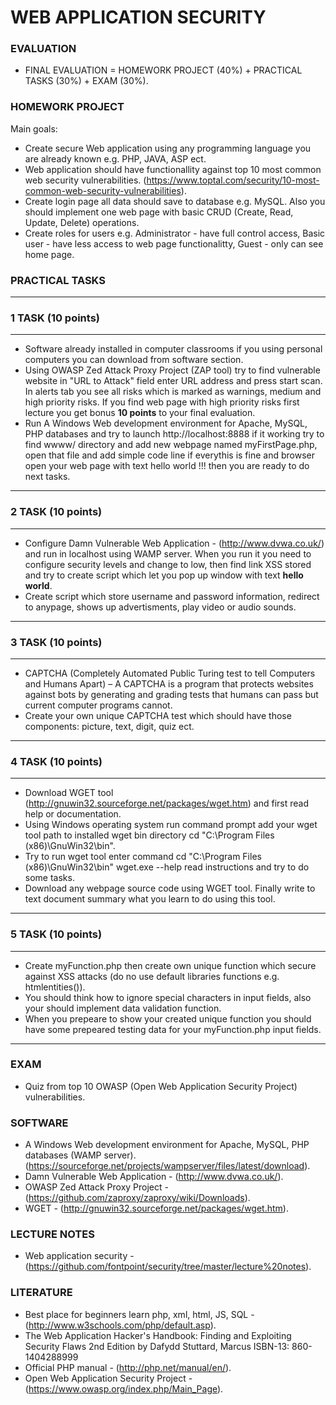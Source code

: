 # WEB APPLICATION SECURITY

### EVALUATION
<ul>
<li>FINAL EVALUATION = HOMEWORK PROJECT (40%) + PRACTICAL TASKS (30%) + EXAM (30%). </li>
</ul>

### HOMEWORK PROJECT
Main goals:
- Create secure Web application using any programming language you are already known e.g. PHP, JAVA, ASP ect.
- Web application should have functionallity against top 10 most common web security vulnerabilities. (https://www.toptal.com/security/10-most-common-web-security-vulnerabilities). 
- Create login page all data should save to database e.g. MySQL. Also you should implement one web page with basic CRUD (Create, Read, Update, Delete) operations.   
- Create roles for users e.g. Administrator - have full control access, Basic user - have less access to web page functionalitty, Guest - only can see home page.    

### PRACTICAL TASKS
___
### 1 TASK (10 points)
___
- Software already installed in computer classrooms if you using personal computers you can download from software section. 
- Using OWASP Zed Attack Proxy Project (ZAP tool) try to find vulnerable website in "URL to Attack" field enter URL address and press start scan. In alerts tab you see all risks which is marked as warnings, medium and high priority risks. If you find web page with high priority risks first lecture you get bonus **10 points** to your final evaluation. 
- Run A Windows Web development environment for Apache, MySQL, PHP databases and try to launch http://localhost:8888 if it working try to find wwww/ directory and add new webpage named myFirstPage.php, open that file and add simple code line <?php echo 'hello world!!!' ?> if everythis is fine and browser open your web page with text hello world !!! then you are ready to do next tasks.   

___
### 2 TASK (10 points)
___
- Configure Damn Vulnerable Web Application - (http://www.dvwa.co.uk/) and run in localhost using WAMP server. When you run it you need to configure security levels and change to low, then find link XSS stored and try to create script which let you pop up window with text **hello world**.
- Create script which store username and password information, redirect to anypage, shows up advertisments, play video or audio sounds.

___
### 3 TASK (10 points)
___

- CAPTCHA (Completely Automated Public Turing
test to tell Computers and Humans Apart) – A CAPTCHA is a program that protects websites against bots by generating and grading tests that humans can pass but current computer programs cannot.
- Create your own unique CAPTCHA test which should have those components: picture, text, digit, quiz ect.   

___
### 4 TASK (10 points)
___

- Download WGET tool (http://gnuwin32.sourceforge.net/packages/wget.htm) and first read help or documentation.
- Using Windows operating system run command prompt add your wget tool path to installed wget bin directory cd "C:\Program Files (x86)\GnuWin32\bin".  
- Try to run wget tool enter command cd "C:\Program Files (x86)\GnuWin32\bin"
wget.exe --help read instructions and try to do some tasks. 
- Download any webpage source code using WGET tool. Finally write to text document summary what you learn to do using this tool.  

___
### 5 TASK (10 points)
___

- Create myFunction.php then create own unique function which secure against XSS attacks (do no use default libraries functions e.g. htmlentities()). 
- You should think how to ignore special characters in input fields, also your should implement data validation function.
- When you prepeare to show your created unique function you should have some prepeared testing data for your myFunction.php input fields.

___
### EXAM
- Quiz from top 10 OWASP (Open Web Application Security Project) vulnerabilities.

### SOFTWARE
- A Windows Web development environment for Apache, MySQL, PHP databases (WAMP server). (https://sourceforge.net/projects/wampserver/files/latest/download).
- Damn Vulnerable Web Application - (http://www.dvwa.co.uk/).
- OWASP Zed Attack Proxy Project - (https://github.com/zaproxy/zaproxy/wiki/Downloads).
- WGET - (http://gnuwin32.sourceforge.net/packages/wget.htm).

### LECTURE NOTES
- Web application security - (https://github.com/fontpoint/security/tree/master/lecture%20notes).

### LITERATURE

- Best place for beginners learn php, xml, html, JS, SQL - (http://www.w3schools.com/php/default.asp).  
- The Web Application Hacker's Handbook: Finding and Exploiting Security Flaws 2nd Edition by Dafydd Stuttard, Marcus ISBN-13: 860-1404288999
- Official PHP manual - (http://php.net/manual/en/).
- Open Web Application Security Project - (https://www.owasp.org/index.php/Main_Page).
